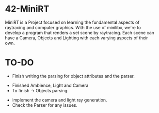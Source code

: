 # 42-MiniRT

MiniRT is a Project focused on learning the fundamental aspects of raytracing and computer graphics.
With the use of minilibx, we're to develop a program that renders a set scene by raytracing.
Each scene can have a Camera, Objects and Lighting with each varying aspects of their own.

# TO-DO
*	Finish writing the parsing for object attributes and the parser.
-	Finished Ambience, Light and Camera
-	To finish -> Objects parsing
*	Implement the camera and light ray generation.
*	Check the Parser for any issues.
